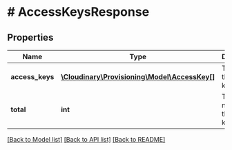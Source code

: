 # # AccessKeysResponse

## Properties

Name | Type | Description | Notes
------------ | ------------- | ------------- | -------------
**access_keys** | [**\Cloudinary\Provisioning\Model\AccessKey[]**](AccessKey.md) | The list of the access keys. | [optional]
**total** | **int** | Total number of the access keys. | [optional]

[[Back to Model list]](../../README.md#models) [[Back to API list]](../../README.md#endpoints) [[Back to README]](../../README.md)
